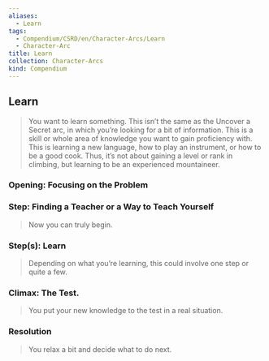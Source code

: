 ```yaml
---
aliases:
  - Learn
tags:
  - Compendium/CSRD/en/Character-Arcs/Learn
  - Character-Arc
title: Learn
collection: Character-Arcs
kind: Compendium
---
```

## Learn
>You want to learn something. This isn’t the same as the Uncover a Secret arc, in which you’re looking for a bit of information. This is a skill or whole area of knowledge you want to gain proficiency with. This is learning a new language, how to play an instrument, or how to be a good cook. Thus, it’s not about gaining a level or rank in climbing, but learning to be an experienced mountaineer.
### Opening: Focusing on the Problem 
### Step: Finding a Teacher or a Way to Teach Yourself  
>Now you can truly begin.
### Step(s): Learn  
>Depending on what you’re learning, this could involve one step or quite a few.
### Climax: The Test. 
>You put your new knowledge to the test in a real situation.
### Resolution  
>You relax a bit and decide what to do next.